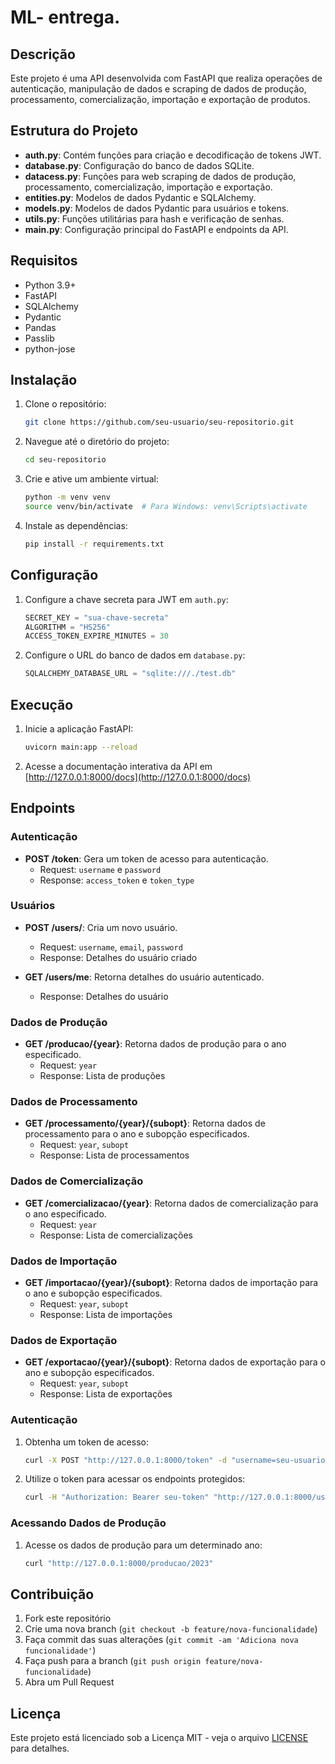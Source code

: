 # ML- entrega.

## Descrição

Este projeto é uma API desenvolvida com FastAPI que realiza operações de autenticação, manipulação de dados e scraping de dados de produção, processamento, comercialização, importação e exportação de produtos.

## Estrutura do Projeto

- **auth.py**: Contém funções para criação e decodificação de tokens JWT.
- **database.py**: Configuração do banco de dados SQLite.
- **datacess.py**: Funções para web scraping de dados de produção, processamento, comercialização, importação e exportação.
- **entities.py**: Modelos de dados Pydantic e SQLAlchemy.
- **models.py**: Modelos de dados Pydantic para usuários e tokens.
- **utils.py**: Funções utilitárias para hash e verificação de senhas.
- **main.py**: Configuração principal do FastAPI e endpoints da API.

## Requisitos

- Python 3.9+
- FastAPI
- SQLAlchemy
- Pydantic
- Pandas
- Passlib
- python-jose

## Instalação

1. Clone o repositório:

    ```bash
    git clone https://github.com/seu-usuario/seu-repositorio.git
    ```

2. Navegue até o diretório do projeto:

    ```bash
    cd seu-repositorio
    ```

3. Crie e ative um ambiente virtual:

    ```bash
    python -m venv venv
    source venv/bin/activate  # Para Windows: venv\Scripts\activate
    ```

4. Instale as dependências:

    ```bash
    pip install -r requirements.txt
    ```

## Configuração

1. Configure a chave secreta para JWT em `auth.py`:

    ```python
    SECRET_KEY = "sua-chave-secreta"
    ALGORITHM = "HS256"
    ACCESS_TOKEN_EXPIRE_MINUTES = 30
    ```

2. Configure o URL do banco de dados em `database.py`:

    ```python
    SQLALCHEMY_DATABASE_URL = "sqlite:///./test.db"
    ```

## Execução

1. Inicie a aplicação FastAPI:

    ```bash
    uvicorn main:app --reload
    ```

2. Acesse a documentação interativa da API em [http://127.0.0.1:8000/docs](http://127.0.0.1:8000/docs)

## Endpoints

### Autenticação

- **POST /token**: Gera um token de acesso para autenticação.
  - Request: `username` e `password`
  - Response: `access_token` e `token_type`

### Usuários

- **POST /users/**: Cria um novo usuário.
  - Request: `username`, `email`, `password`
  - Response: Detalhes do usuário criado

- **GET /users/me**: Retorna detalhes do usuário autenticado.
  - Response: Detalhes do usuário

### Dados de Produção

- **GET /producao/{year}**: Retorna dados de produção para o ano especificado.
  - Request: `year`
  - Response: Lista de produções

### Dados de Processamento

- **GET /processamento/{year}/{subopt}**: Retorna dados de processamento para o ano e subopção especificados.
  - Request: `year`, `subopt`
  - Response: Lista de processamentos

### Dados de Comercialização

- **GET /comercializacao/{year}**: Retorna dados de comercialização para o ano especificado.
  - Request: `year`
  - Response: Lista de comercializações

### Dados de Importação

- **GET /importacao/{year}/{subopt}**: Retorna dados de importação para o ano e subopção especificados.
  - Request: `year`, `subopt`
  - Response: Lista de importações

### Dados de Exportação

- **GET /exportacao/{year}/{subopt}**: Retorna dados de exportação para o ano e subopção especificados.
  - Request: `year`, `subopt`
  - Response: Lista de exportações


### Autenticação

1. Obtenha um token de acesso:

    ```bash
    curl -X POST "http://127.0.0.1:8000/token" -d "username=seu-usuario&password=sua-senha"
    ```

2. Utilize o token para acessar os endpoints protegidos:

    ```bash
    curl -H "Authorization: Bearer seu-token" "http://127.0.0.1:8000/users/me"
    ```

### Acessando Dados de Produção

1. Acesse os dados de produção para um determinado ano:

    ```bash
    curl "http://127.0.0.1:8000/producao/2023"
    ```

## Contribuição

1. Fork este repositório
2. Crie uma nova branch (`git checkout -b feature/nova-funcionalidade`)
3. Faça commit das suas alterações (`git commit -am 'Adiciona nova funcionalidade'`)
4. Faça push para a branch (`git push origin feature/nova-funcionalidade`)
5. Abra um Pull Request

## Licença

Este projeto está licenciado sob a Licença MIT - veja o arquivo [LICENSE](LICENSE) para detalhes.
